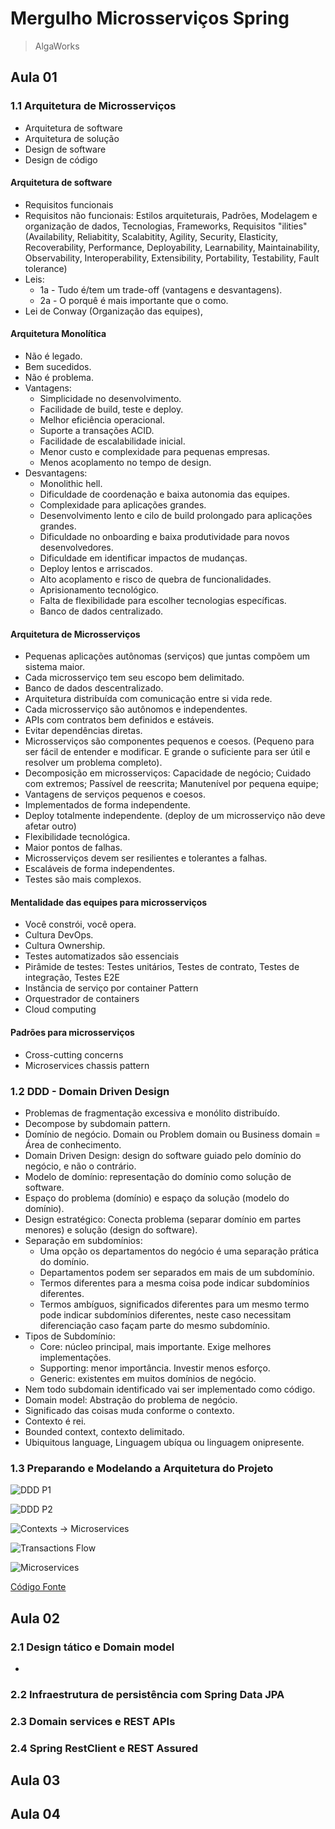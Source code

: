 # Mergulho Microsserviços Spring

> AlgaWorks

## Aula 01

### 1.1 Arquitetura de Microsserviços

- Arquitetura de software
- Arquitetura de solução
- Design de software
- Design de código

#### Arquitetura de software

- Requisitos funcionais
- Requisitos não funcionais: Estilos arquiteturais, Padrões, Modelagem e organização de dados, Tecnologias, Frameworks, Requisitos "ilities" (Availability, Reliabitity, Scalabitity, Agility, Security, Elasticity, Recoverability, Performance, Deployability, Learnability, Maintainability, Observability, Interoperability, Extensibility, Portability, Testability, Fault tolerance)
- Leis:
  - 1a - Tudo é/tem um trade-off (vantagens e desvantagens).
  - 2a - O porquê é mais importante que o como.
- Lei de Conway (Organização das equipes),

#### Arquitetura Monolítica

- Não é legado.
- Bem sucedidos.
- Não é problema.
- Vantagens:
  - Simplicidade no desenvolvimento.
  - Facilidade de build, teste e deploy.
  - Melhor eficiência operacional.
  - Suporte a transações ACID.
  - Facilidade de escalabilidade inicial.
  - Menor custo e complexidade para pequenas empresas.
  - Menos acoplamento no tempo de design.
- Desvantagens:
  - Monolithic hell.
  - Dificuldade de coordenação e baixa autonomia das equipes.
  - Complexidade para aplicações grandes.
  - Desenvolvimento lento e cilo de build prolongado para aplicações grandes.
  - Dificuldade no onboarding e baixa produtividade para novos desenvolvedores.
  - Dificuldade em identificar impactos de mudanças.
  - Deploy lentos e arriscados.
  - Alto acoplamento e risco de quebra de funcionalidades.
  - Aprisionamento tecnológico.
  - Falta de flexibilidade para escolher tecnologias específicas.
  - Banco de dados centralizado.

#### Arquitetura de Microsserviços

- Pequenas aplicações autônomas (serviços) que juntas compõem um sistema maior.
- Cada microsserviço tem seu escopo bem delimitado.
- Banco de dados descentralizado.
- Arquitetura distribuída com comunicação entre si vida rede.
- Cada microsserviço são autônomos e independentes.
- APIs com contratos bem definidos e estáveis.
- Evitar dependências diretas.
- Microsserviços são componentes pequenos e coesos. (Pequeno para ser fácil de entender e modificar. E grande o suficiente para ser útil e resolver um problema completo).
- Decomposição em microsserviços: Capacidade de negócio; Cuidado com extremos; Passível de reescrita; Manutenível por pequena equipe;
- Vantagens de serviços pequenos e coesos.
- Implementados de forma independente.
- Deploy totalmente independente. (deploy de um microsserviço não deve afetar outro)
- Flexibilidade tecnológica.
- Maior pontos de falhas.
- Microsserviços devem ser resilientes e tolerantes a falhas.
- Escaláveis de forma independentes.
- Testes são mais complexos.

#### Mentalidade das equipes para microsserviços

- Você constrói, você opera.
- Cultura DevOps.
- Cultura Ownership.
- Testes automatizados são essenciais
- Pirâmide de testes: Testes unitários, Testes de contrato, Testes de integração, Testes E2E
- Instância de serviço por container Pattern
- Orquestrador de containers
- Cloud computing

#### Padrões para microsserviços

- Cross-cutting concerns
- Microservices chassis pattern

### 1.2 DDD - Domain Driven Design

- Problemas de fragmentação excessiva e monólito distribuído.
- Decompose by subdomain pattern.
- Domínio de negócio. Domain ou Problem domain ou Business domain = Área de conhecimento.
- Domain Driven Design: design do software guiado pelo domínio do negócio, e não o contrário.
- Modelo de domínio: representação do domínio como solução de software.
- Espaço do problema (domínio) e espaço da solução (modelo do domínio).
- Design estratégico: Conecta problema (separar domínio em partes menores) e solução (design do software).
- Separação em subdomínios:
  - Uma opção os departamentos do negócio é uma separação prática do domínio.
  - Departamentos podem ser separados em mais de um subdomínio.
  - Termos diferentes para a mesma coisa pode indicar subdomínios diferentes.
  - Termos ambíguos, significados diferentes para um mesmo termo pode indicar subdomínios diferentes, neste caso necessitam diferenciação caso façam parte do mesmo subdomínio.
- Tipos de Subdomínio:
  - Core: núcleo principal, mais importante. Exige melhores implementações.
  - Supporting: menor importância. Investir menos esforço.
  - Generic: existentes em muitos domínios de negócio.
- Nem todo subdomain identificado vai ser implementado como código.
- Domain model: Abstração do problema de negócio.
- Significado das coisas muda conforme o contexto.
- Contexto é rei.
- Bounded context, contexto delimitado.
- Ubiquitous language, Linguagem ubíqua ou linguagem onipresente.

### 1.3 Preparando e Modelando a Arquitetura do Projeto

![DDD P1](/files/01-project-ddd-p1.png)

![DDD P2](/files/02-project-ddd-p2.png)

![Contexts -> Microservices](/files/03-contexts-microservices.png)

![Transactions Flow](/files/04-transactions-flow.png)

![Microservices](/files/05-microsservices.png)

[Código Fonte](/algadelivery/microsservices/)

## Aula 02

### 2.1 Design tático e Domain model

-

### 2.2 Infraestrutura de persistência com Spring Data JPA

### 2.3 Domain services e REST APIs

### 2.4 Spring RestClient e REST Assured

## Aula 03

## Aula 04

